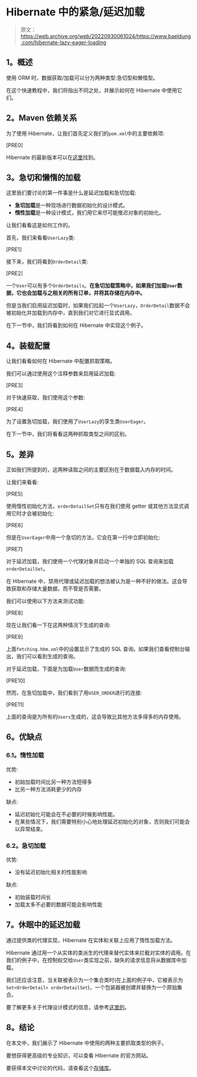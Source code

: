 # Hibernate 中的紧急/延迟加载

> 原文：<https://web.archive.org/web/20220930061024/https://www.baeldung.com/hibernate-lazy-eager-loading>

## **1。概述**

使用 ORM 时，数据获取/加载可以分为两种类型:急切型和懒惰型。

在这个快速教程中，我们将指出不同之处，并展示如何在 Hibernate 中使用它们。

## **2。Maven 依赖关系**

为了使用 Hibernate，让我们首先定义我们的`pom.xml`中的主要依赖项:

[PRE0]

Hibernate 的最新版本可以在[这里](https://web.archive.org/web/20221027145013/https://mvnrepository.com/artifact/org.hibernate/hibernate-core)找到。

## **3。急切和懒惰的加载**

这里我们要讨论的第一件事是什么是延迟加载和急切加载:

*   **急切加载**是一种现场进行数据初始化的设计模式。
*   **惰性加载**是一种设计模式，我们用它来尽可能推迟对象的初始化。

让我们看看这是如何工作的。

首先，我们来看看`UserLazy`类:

[PRE1]

接下来，我们将看到`OrderDetail`类:

[PRE2]

一个`User`可以有多个`OrderDetails`。**在急切加载策略中，如果我们加载`User`数据，它也会加载与之相关的所有订单，并将其存储在内存中。**

但是当我们启用延迟加载时，如果我们拉起一个`UserLazy`，`OrderDetail`数据不会被初始化并加载到内存中，直到我们对它进行显式调用。

在下一节中，我们将看到如何在 Hibernate 中实现这个例子。

## **4。装载配置**

让我们看看如何在 Hibernate 中配置抓取策略。

我们可以通过使用这个注释参数来启用延迟加载:

[PRE3]

对于快速获取，我们使用这个参数:

[PRE4]

为了设置急切加载，我们使用了`UserLazy`的孪生类`UserEager`。

在下一节中，我们将看看这两种抓取类型之间的区别。

## **5。差异**

正如我们所提到的，这两种读取之间的主要区别在于数据载入内存的时间。

让我们来看看:

[PRE5]

使用惰性初始化方法，`orderDetailSet`只有在我们使用 getter 或其他方法显式调用它时才会被初始化:

[PRE6]

但是在`UserEager`中用一个急切的方法，它会在第一行中立即初始化:

[PRE7]

对于延迟加载，我们使用一个代理对象并启动一个单独的 SQL 查询来加载`orderDetailSet`。

在 Hibernate 中，禁用代理或延迟加载的想法被认为是一种不好的做法。这会导致获取和存储大量数据，而不管是否需要。

我们可以使用以下方法来测试功能:

[PRE8]

现在让我们看一下在这两种情况下生成的查询:

[PRE9]

上面`fetching.hbm.xml`中的设置显示了生成的 SQL 查询。如果我们查看控制台输出，我们可以看到生成的查询。

对于延迟加载，下面是为加载`User`数据而生成的查询:

[PRE10]

然而，在急切加载中，我们看到了用`USER_ORDER`进行的连接:

[PRE11]

上面的查询是为所有的`Users`生成的，这会导致比其他方法多得多的内存使用。

## **6。优缺点**

### **6.1。惰性加载**

优势:

*   初始加载时间比另一种方法短得多
*   比另一种方法消耗更少的内存

缺点:

*   延迟初始化可能会在不必要的时候影响性能。
*   在某些情况下，我们需要特别小心地处理延迟初始化的对象，否则我们可能会以异常结束。

### 6.2。急切加载

优势:

*   没有延迟初始化相关的性能影响

缺点:

*   初始装载时间长
*   加载太多不必要的数据可能会影响性能

## **7。休眠中的延迟加载**

通过提供类的代理实现，Hibernate 在实体和关联上应用了惰性加载方法。

Hibernate 通过用一个从实体的类派生的代理来替代实体来拦截对实体的调用。在我们的例子中，在控制权交给`User`类实现之前，缺失的请求信息将从数据库中加载。

我们还应该注意，当关联被表示为一个集合类时(在上面的例子中，它被表示为`Set<OrderDetail> orderDetailSet`)，一个包装器被创建并替换为一个原始集合。

要了解更多关于代理设计模式的信息，请参考[这里的](https://web.archive.org/web/20221027145013/https://docs.oracle.com/javase/8/docs/technotes/guides/reflection/proxy.html)。

## **8。结论**

在本文中，我们展示了 Hibernate 中使用的两种主要抓取类型的例子。

要想获得更高级的专业知识，可以查看 Hibernate 的官方网站。

要获得本文中讨论的代码，请查看这个[存储库](https://web.archive.org/web/20221027145013/https://github.com/eugenp/tutorials/tree/master/persistence-modules/spring-data-jpa-query-2)。